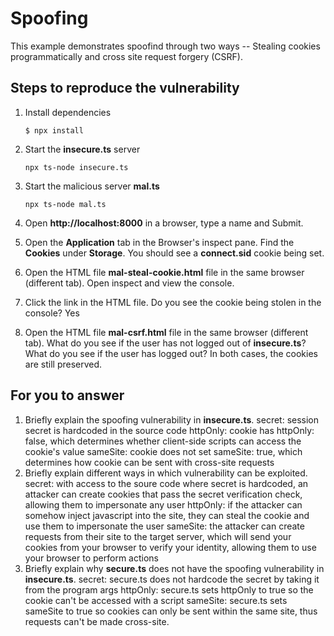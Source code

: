 # Spoofing

This example demonstrates spoofind through two ways -- Stealing cookies programmatically and cross site request forgery (CSRF).

## Steps to reproduce the vulnerability

1. Install dependencies

    `$ npx install`

2. Start the **insecure.ts** server

    `npx ts-node insecure.ts`

3. Start the malicious server **mal.ts**

    `npx ts-node mal.ts`

4. Open __http://localhost:8000__ in a browser, type a name and Submit.

5. Open the __Application__ tab in the Browser's inspect pane. Find the __Cookies__ under __Storage__. You should see a __connect.sid__ cookie being set.

6. Open the HTML file __mal-steal-cookie.html__ file in the same browser (different tab). Open inspect and view the console.

7. Click the link in the HTML file. Do you see the cookie being stolen in the console? Yes

8. Open the HTML file __mal-csrf.html__ file in the same browser (different tab). What do you see if the user has not logged out of **insecure.ts**? What do you see if the user has logged out? In both cases, the cookies are still preserved.


## For you to answer

1. Briefly explain the spoofing vulnerability in **insecure.ts**. 
secret: session secret is hardcoded in the source code
httpOnly: cookie has httpOnly: false, which determines whether client-side scripts can access the cookie's value
sameSite: cookie does not set sameSite: true, which determines how cookie can be sent with cross-site requests
2. Briefly explain different ways in which vulnerability can be exploited.
secret: with access to the soure code where secret is hardcoded, an attacker can create cookies that pass the secret verification check, allowing them to impersonate any user
httpOnly: if the attacker can somehow inject javascript into the site, they can steal the cookie and use them to impersonate the user
sameSite: the attacker can create requests from their site to the target server, which will send your cookies from your browser to verify your identity, allowing them to use your browser to perform actions
3. Briefly explain why **secure.ts** does not have the spoofing vulnerability in **insecure.ts**.
secret: secure.ts does not hardcode the secret by taking it from the program args
httpOnly: secure.ts sets httpOnly to true so the cookie can't be accessed with a script
sameSite: secure.ts sets sameSite to true so cookies can only be sent within the same site, thus requests can't be made cross-site.